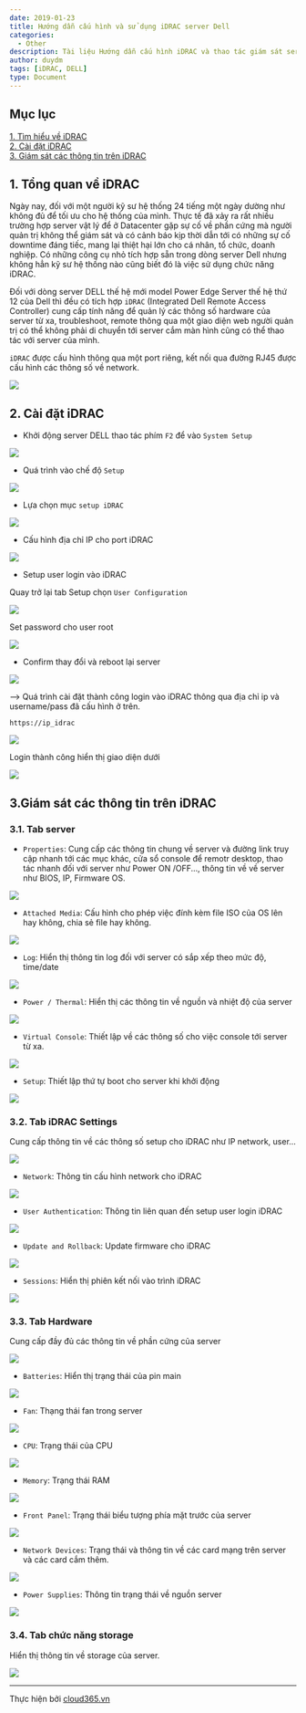 ```yaml
---
date: 2019-01-23
title: Hướng dẫn cấu hình và sử dụng iDRAC server Dell
categories:
  - Other
description: Tài liệu Hướng dẫn cấu hình iDRAC và thao tác giám sát server Dell
author: duydm
tags: [iDRAC, DELL]
type: Document
---
```


## Mục lục

[1. Tìm hiểu về iDRAC](#tongquanveidrac)<br>
[2. Cài đặt iDRAC](#caidatidrac)<br>
[3. Giám sát các thông tin trên iDRAC](#giamsatidrac)<br>

<a name="tongquanveidrac"></a>
## 1. Tổng quan về iDRAC

Ngày nay, đối với một người kỹ sư hệ thống 24 tiếng một ngày dường như không đủ để tối ưu cho hệ thống của mình. Thực tế đã xảy ra rất nhiều trường hợp server vật lý để ở Datacenter gặp sự cố về phần cứng mà người quản trị không thể giám sát và có cảnh báo kịp thời dẫn tới có những sự cố downtime đáng tiếc, mang lại thiệt hại lớn cho cá nhân, tổ chức, doanh nghiệp. Có những công cụ nhỏ tích hợp sẵn trong dòng server Dell nhưng không hẳn kỹ sư hệ thống nào cũng biết đó là việc sử dụng chức năng iDRAC.

Đối với dòng server DELL thế hệ mới model Power Edge Server thế hệ thứ 12 của Dell thì đều có tích hợp `iDRAC` (Integrated Dell Remote Access Controller) cung cấp tính năng để quản lý các thông số hardware của server từ xa, troubleshoot, remote thông qua một giao diện web người quản trị có thể không phải di chuyển tới server cắm màn hình cũng có thể thao tác với server của mình.

`iDRAC` được cấu hình thông qua một port riêng, kết nối qua đường RJ45 được cấu hình các thông số về network.

![](/images/img-idrac-dell/idrac1.png)

<a name="caidatidrac"></a>
## 2. Cài đặt iDRAC ##

+ Khởi động server DELL thao tác phím `F2` để vào `System Setup`

![](/images/img-idrac-dell/idrac2.png)

+ Quá trình vào chế độ `Setup`

![](/images/img-idrac-dell/idrac3.png)

+ Lựa chọn mục `setup iDRAC`

![](/images/img-idrac-dell/idrac4.png)

+ Cấu hình địa chỉ IP cho port iDRAC

![](/images/img-idrac-dell/idrac5.png)

+ Setup user login vào iDRAC

Quay trở lại tab Setup chọn `User Configuration`

![](/images/img-idrac-dell/idrac6.png)

Set password cho user root

![](/images/img-idrac-dell/idrac7.png)

+ Confirm thay đổi và reboot lại server

![](/images/img-idrac-dell/idrac8.png)

--> Quá trình cài đặt thành công login vào iDRAC thông qua địa chỉ ip và username/pass đã cấu hình ở trên.

`https://ip_idrac`

![](/images/img-idrac-dell/idrac9.png)

Login thành công hiển thị giao diện dưới

![](/images/img-idrac-dell/idrac10.png)

<a name="giamsatidrac"></a>
## 3.Giám sát các thông tin trên iDRAC ##

### 3.1. Tab server ###

+ `Properties`: Cung cấp các thông tin chung về server và đường link truy cập nhanh tới các mục khác, cửa sổ console để remotr desktop, thao tác nhanh đối với server như Power ON /OFF..., thông tin về về server như BIOS, IP, Firmware OS.

![](/images/img-idrac-dell/idrac11.png)

+ `Attached Media`: Cấu hình cho phép việc đính kèm file ISO của OS lên hay không, chia sẻ file hay không.

![](/images/img-idrac-dell/idrac12.png)

+ `Log`: Hiển thị thông tin log đối với server có sắp xếp theo mức độ, time/date

![](/images/img-idrac-dell/idrac13.png)

+ `Power / Thermal`: Hiển thị các thông tin về nguồn và nhiệt độ của server

![](/images/img-idrac-dell/idrac14.png)

+ `Virtual Console`: Thiết lập về các thông số cho việc console tới server từ xa.

![](/images/img-idrac-dell/idrac15.png)

+ `Setup`: Thiết lập thứ tự boot cho server khi khởi động

![](/images/img-idrac-dell/idrac16.png)

### 3.2. Tab iDRAC Settings ###

Cung cấp thông tin về các thông số setup cho iDRAC như IP network, user...

![](/images/img-idrac-dell/idrac17.png)

+ `Network`: Thông tin cấu hình network cho iDRAC

![](/images/img-idrac-dell/idrac18.png)

+ `User Authentication`: Thông tin liên quan đến setup user login iDRAC

![](/images/img-idrac-dell/idrac19.png)

+ `Update and Rollback`: Update firmware cho iDRAC

![](/images/img-idrac-dell/idrac20.png)

+ `Sessions`: Hiển thị phiên kết nối vào trình iDRAC

![](/images/img-idrac-dell/idrac21.png)

### 3.3. Tab Hardware ###

Cung cấp đầy đủ các thông tin về phần cứng của server

![](/images/img-idrac-dell/idrac22.png)

+ `Batteries`: Hiển thị trạng thái của pin main

![](/images/img-idrac-dell/idrac23.png)

+ `Fan`: Thạng thái fan trong server

![](/images/img-idrac-dell/idrac24.png)

+ `CPU`: Trạng thái của CPU

![](/images/img-idrac-dell/idrac25.png)

+ `Memory`: Trạng thái RAM

![](/images/img-idrac-dell/idrac26.png)

+ `Front Panel`: Trạng thái biểu tượng phía mặt trước của server

![](/images/img-idrac-dell/idrac27.png)

+ `Network Devices`: Trạng thái và thông tin về các card mạng trên server và các card cắm thêm.

![](/images/img-idrac-dell/idrac28.png)

+ `Power Supplies`: Thông tin trạng thái về nguồn server

![](/images/img-idrac-dell/idrac29.png)

### 3.4. Tab chức năng storage ###

Hiển thị thông tin về storage của server.

![](/images/img-idrac-dell/idrac30.png)

---
Thực hiện bởi <a href="https://cloud365.vn/" target="_blank">cloud365.vn</a>